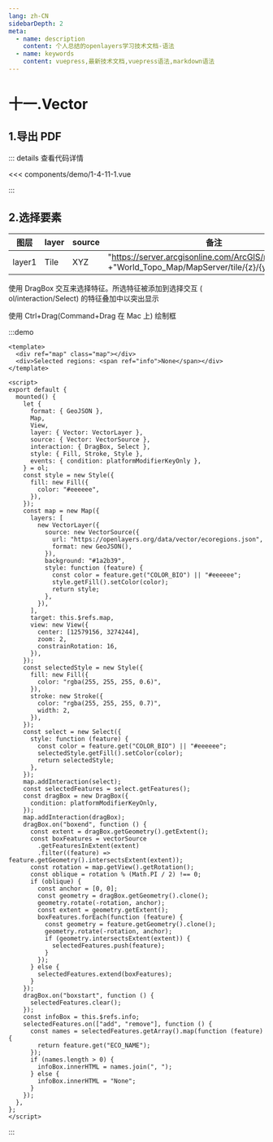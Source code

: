 ```yaml
---
lang: zh-CN
sidebarDepth: 2
meta:
  - name: description
    content: 个人总结的openlayers学习技术文档-语法
  - name: keywords
    content: vuepress,最新技术文档,vuepress语法,markdown语法
---
```


# 十一.Vector

## 1.导出 PDF


  <Container url="https://zhoubichuan.com/resume/?type=openlayers&name=1-4-11-1.vue" />

::: details 查看代码详情

<<< components/demo/1-4-11-1.vue

:::


## 2.选择要素

| 图层   | layer | source | 备注                                                                                                 |
| ------ | ----- | ------ | ---------------------------------------------------------------------------------------------------- |
| layer1 | Tile  | XYZ    | "https://server.arcgisonline.com/ArcGIS/rest/services/" +"World_Topo_Map/MapServer/tile/{z}/{y}/{x}" |

使用 DragBox 交互来选择特征。所选特征被添加到选择交互 ( ol/interaction/Select) 的特征叠加中以突出显示

使用 Ctrl+Drag(Command+Drag 在 Mac 上) 绘制框

:::demo

```vue
<template>
  <div ref="map" class="map"></div>
  <div>Selected regions: <span ref="info">None</span></div>
</template>

<script>
export default {
  mounted() {
    let {
      format: { GeoJSON },
      Map,
      View,
      layer: { Vector: VectorLayer },
      source: { Vector: VectorSource },
      interaction: { DragBox, Select },
      style: { Fill, Stroke, Style },
      events: { condition: platformModifierKeyOnly },
    } = ol;
    const style = new Style({
      fill: new Fill({
        color: "#eeeeee",
      }),
    });
    const map = new Map({
      layers: [
        new VectorLayer({
          source: new VectorSource({
            url: "https://openlayers.org/data/vector/ecoregions.json",
            format: new GeoJSON(),
          }),
          background: "#1a2b39",
          style: function (feature) {
            const color = feature.get("COLOR_BIO") || "#eeeeee";
            style.getFill().setColor(color);
            return style;
          },
        }),
      ],
      target: this.$refs.map,
      view: new View({
        center: [12579156, 3274244],
        zoom: 2,
        constrainRotation: 16,
      }),
    });
    const selectedStyle = new Style({
      fill: new Fill({
        color: "rgba(255, 255, 255, 0.6)",
      }),
      stroke: new Stroke({
        color: "rgba(255, 255, 255, 0.7)",
        width: 2,
      }),
    });
    const select = new Select({
      style: function (feature) {
        const color = feature.get("COLOR_BIO") || "#eeeeee";
        selectedStyle.getFill().setColor(color);
        return selectedStyle;
      },
    });
    map.addInteraction(select);
    const selectedFeatures = select.getFeatures();
    const dragBox = new DragBox({
      condition: platformModifierKeyOnly,
    });
    map.addInteraction(dragBox);
    dragBox.on("boxend", function () {
      const extent = dragBox.getGeometry().getExtent();
      const boxFeatures = vectorSource
        .getFeaturesInExtent(extent)
        .filter((feature) => feature.getGeometry().intersectsExtent(extent));
      const rotation = map.getView().getRotation();
      const oblique = rotation % (Math.PI / 2) !== 0;
      if (oblique) {
        const anchor = [0, 0];
        const geometry = dragBox.getGeometry().clone();
        geometry.rotate(-rotation, anchor);
        const extent = geometry.getExtent();
        boxFeatures.forEach(function (feature) {
          const geometry = feature.getGeometry().clone();
          geometry.rotate(-rotation, anchor);
          if (geometry.intersectsExtent(extent)) {
            selectedFeatures.push(feature);
          }
        });
      } else {
        selectedFeatures.extend(boxFeatures);
      }
    });
    dragBox.on("boxstart", function () {
      selectedFeatures.clear();
    });
    const infoBox = this.$refs.info;
    selectedFeatures.on(["add", "remove"], function () {
      const names = selectedFeatures.getArray().map(function (feature) {
        return feature.get("ECO_NAME");
      });
      if (names.length > 0) {
        infoBox.innerHTML = names.join(", ");
      } else {
        infoBox.innerHTML = "None";
      }
    });
  },
};
</script>
```

:::
